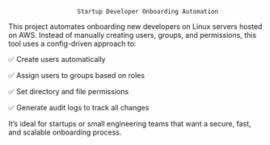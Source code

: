                        Startup Developer Onboarding Automation
This project automates onboarding new developers on Linux servers hosted on AWS.
Instead of manually creating users, groups, and permissions, this tool uses a config-driven approach to:

✅ Create users automatically

✅ Assign users to groups based on roles

✅ Set directory and file permissions

✅ Generate audit logs to track all changes

It’s ideal for startups or small engineering teams that want a secure, fast, and scalable onboarding process.
